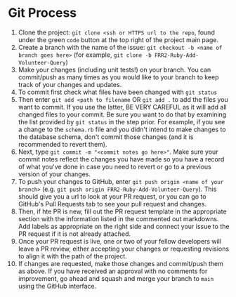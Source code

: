 # Git Process

1. Clone the project: `git clone <ssh or HTTPS url to the repo`, found under the green `code` button at the top right of the project main page.
2. Create a branch with the name of the issue: `git checkout -b <name of branch goes here>` (for example, `git clone -b FRR2-Ruby-Add-Volunteer-Query`)
3. Make your changes (including unit tests!) on your branch. You can commit/push as many times as you would like to your branch to keep track of your changes and updates.
4. To commit first check what files have been changed with `git status`
5. Then enter `git add <path to filename` OR `git add .` to add the files you want to commit. If you use the latter, BE VERY CAREFUL as it will add all changed files to your commit. Be sure you want to do that by examining the list provided by `git status` in the step prior. For example, if you see a change to the `schema.rb` file and you didn't intend to make changes to the database schema, don't commit those changes (and it is recommended to revert them).
6. Next, type `git commit -m "<commit notes go here>"`. Make sure your commit notes reflect the changes you have made so you have a record of what you've done in case you need to revert or go to a previous version of your changes.
7. To push your changes to GitHub, enter `git push origin <name of your branch>` (e.g. `git push origin FRR2-Ruby-Add-Volunteer-Query`). This should give you a url to look at your PR request, or you can go to GitHub's Pull Requests tab to see your pull request and changes.
8. Then, if hte PR is new, fill out the PR request template in the appropriate section with the information listed in the commented out markdowns. Add labels as appropriate on the right side and connect your issue to the PR request if it is not already attached.
9. Once your PR request is live, one or two of your fellow developers will leave a PR review, either accepting your changes or requesting revisions to align it with the path of the project.
10. If changes are requested, make those changes and commit/push them as above. If you have received an approval with no comments for improvement, go ahead and squash and merge your branch to `main` using the GitHub interface.
